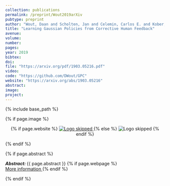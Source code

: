 ```yaml
---
collection: publications
permalink: /preprint/Wout2019arXiv
pubtype: preprint
author: "Wout, Daan and Scholten, Jan and Celemin, Carlos E. and Kober, Jens"
title: "Learning Gaussian Policies from Corrective Human Feedback"
avenue: 
volume: 
number: 
pages: 
year: 2019
bibtex: 
doi: 
file: "https://arxiv.org/pdf/1903.05216.pdf"
video: 
code: "https://github.com/DWout/GPC"
website: "https://arxiv.org/abs/1903.05216"
abstract: 
image: 
project: 
---
```

{% include base_path %}

{% if page.image %}
<p align="center">
{% if page.website %}
<a href="{{ page.website }}"> <img src="{{  page.image }}" alt="Logo skipped" style="max-height:200px"/> </a>
{% else %}
<img src="{{  page.image }}" alt="Logo skipped" />
{% endif %}
</p>
{% endif %}

{% if page.abstract %}
<p> <strong> <em> Abstract: </em> </strong> {{ page.abstract }}
    {% if page.webpage %}
        <a href="{{ page.website}}"> <br> More information </a>
    {% endif %}
</p>
{% endif %}
